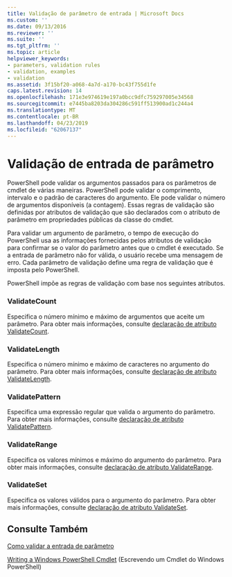 ```yaml
---
title: Validação de parâmetro de entrada | Microsoft Docs
ms.custom: ''
ms.date: 09/13/2016
ms.reviewer: ''
ms.suite: ''
ms.tgt_pltfrm: ''
ms.topic: article
helpviewer_keywords:
- parameters, validation rules
- validation, examples
- validation
ms.assetid: 3f15bf20-a068-4a7d-a170-bc43f755d1fe
caps.latest.revision: 14
ms.openlocfilehash: 171e3e974619e197a0bcc9dfc759297005e34568
ms.sourcegitcommit: e7445ba8203da304286c591ff513900ad1c244a4
ms.translationtype: MT
ms.contentlocale: pt-BR
ms.lasthandoff: 04/23/2019
ms.locfileid: "62067137"
---
```

# <a name="validating-parameter-input"></a>Validação de entrada de parâmetro

PowerShell pode validar os argumentos passados para os parâmetros de cmdlet de várias maneiras.
PowerShell pode validar o comprimento, intervalo e o padrão de caracteres do argumento.
Ele pode validar o número de argumentos disponíveis (a contagem).
Essas regras de validação são definidas por atributos de validação que são declarados com o atributo de parâmetro em propriedades públicas da classe do cmdlet.

Para validar um argumento de parâmetro, o tempo de execução do PowerShell usa as informações fornecidas pelos atributos de validação para confirmar se o valor do parâmetro antes que o cmdlet é executado.
Se a entrada de parâmetro não for válida, o usuário recebe uma mensagem de erro.
Cada parâmetro de validação define uma regra de validação que é imposta pelo PowerShell.

PowerShell impõe as regras de validação com base nos seguintes atributos.

### <a name="validatecount"></a>ValidateCount

Especifica o número mínimo e máximo de argumentos que aceite um parâmetro.
Para obter mais informações, consulte [declaração de atributo ValidateCount](./validatecount-attribute-declaration.md).

### <a name="validatelength"></a>ValidateLength

Especifica o número mínimo e máximo de caracteres no argumento do parâmetro.
Para obter mais informações, consulte [declaração de atributo ValidateLength](./validatelength-attribute-declaration.md).

### <a name="validatepattern"></a>ValidatePattern

Especifica uma expressão regular que valida o argumento do parâmetro.
Para obter mais informações, consulte [declaração de atributo ValidatePattern](./validatepattern-attribute-declaration.md).

### <a name="validaterange"></a>ValidateRange

Especifica os valores mínimos e máximo do argumento do parâmetro.
Para obter mais informações, consulte [declaração de atributo ValidateRange](./validaterange-attribute-declaration.md).

### <a name="validateset"></a>ValidateSet

Especifica os valores válidos para o argumento do parâmetro.
Para obter mais informações, consulte [declaração de atributo ValidateSet](./validateset-attribute-declaration.md).

## <a name="see-also"></a>Consulte Também

[Como validar a entrada de parâmetro](./how-to-validate-parameter-input.md)

[Writing a Windows PowerShell Cmdlet](./writing-a-windows-powershell-cmdlet.md) (Escrevendo um Cmdlet do Windows PowerShell)
